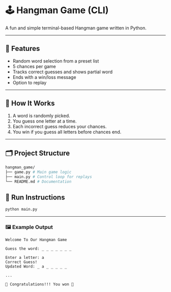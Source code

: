 # 🕹 Hangman Game (CLI)

A fun and simple terminal-based Hangman game written in Python.

---

## 🎯 Features

- Random word selection from a preset list
- 5 chances per game
- Tracks correct guesses and shows partial word
- Ends with a win/loss message
- Option to replay

---

## 🧠 How It Works

1. A word is randomly picked.
2. You guess one letter at a time.
3. Each incorrect guess reduces your chances.
4. You win if you guess all letters before chances end.

---

## 🗂 Project Structure

```bash
hangman_game/
├── game.py # Main game logic
├── main.py # Control loop for replays
└── README.md # Documentation
```

## 🚀 Run Instructions

```bash
python main.py
```

---

### 🖼 Example Output
```
Welcome To Our Hangman Game

Guess the word: _ _ _ _ _ _ _

Enter a letter: a
Correct Guess!
Updated Word: _ a _ _ _ _ _

...

🎉 Congratulations!!! You won 🎉
```
